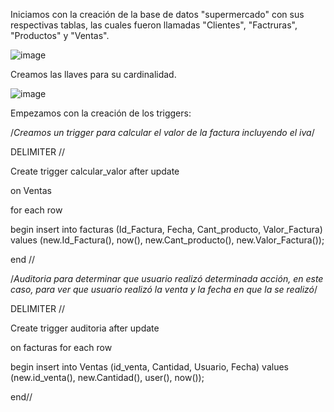 Iniciamos con la creación de la base de datos "supermercado" con sus respectivas tablas, las cuales fueron llamadas
"Clientes", "Factruras", "Productos" y "Ventas".

![image](https://github.com/user-attachments/assets/9cbaa523-2839-4dcf-8406-faa4aef3f0da)

Creamos las llaves para su cardinalidad.

![image](https://github.com/user-attachments/assets/a35152b7-a94f-4e25-9db4-b585c441a8ec)

Empezamos con la creación de los triggers:


/*Creamos un trigger para calcular el valor de la factura incluyendo
el iva*/

DELIMITER //

Create trigger calcular_valor after update

on Ventas

for each row

begin
	insert into facturas (Id_Factura, Fecha, Cant_producto,
    	Valor_Factura)
    	values (new.Id_Factura(), now(), new.Cant_producto(), 
    	new.Valor_Factura());

end //


/*Auditoria para determinar que usuario realizó determinada acción, 
en este caso, para ver que usuario realizó la venta y la fecha en que la
se realizó*/

DELIMITER //

Create trigger auditoria after update 

on facturas for each row

begin
	insert into Ventas (id_venta, Cantidad, Usuario, Fecha)
	values (new.id_venta(), new.Cantidad(), user(), now());

end//
